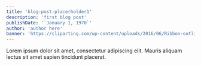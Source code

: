 ```yaml
---
title: 'blog-post-placerholder1'
description: 'first blog post'
publishDate: '`January 1, 1970`'
author: 'author here'
banner: 'https://cliparting.com/wp-content/uploads/2016/06/Ribbon-outline-banner-clip-art-free-vector-for-free-download-about.jpg'
---
```


Lorem ipsum dolor sit amet, consectetur adipiscing elit. Mauris aliquam lectus sit amet sapien tincidunt placerat.
